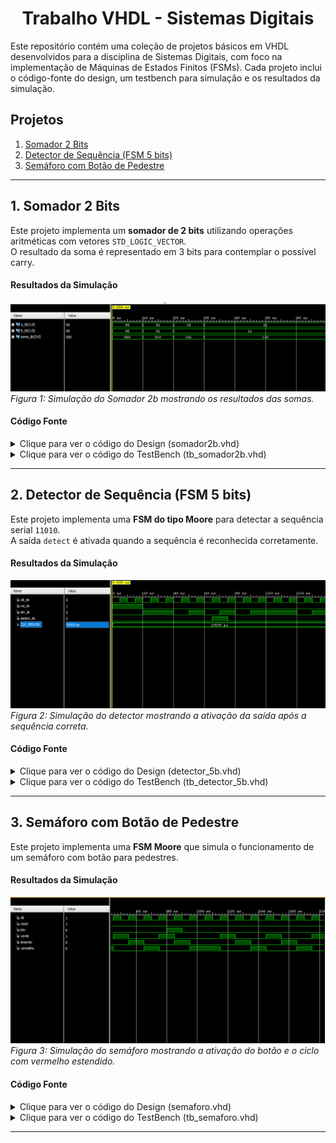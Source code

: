 <div align="center">

# Trabalho VHDL - Sistemas Digitais

</div>

Este repositório contém uma coleção de projetos básicos em VHDL desenvolvidos para a disciplina de Sistemas Digitais, com foco na implementação de Máquinas de Estados Finitos (FSMs). Cada projeto inclui o código-fonte do design, um testbench para simulação e os resultados da simulação.

## Projetos

1.  [Somador 2 Bits](https://github.com/MiguelToller/DigitalSystems-repo/tree/main/TrabalhoVHDL/Somador2b)
2.  [Detector de Sequência (FSM 5 bits)](https://github.com/MiguelToller/DigitalSystems-repo/tree/main/TrabalhoVHDL/Detector_5b)
3.  [Semáforo com Botão de Pedestre](https://github.com/MiguelToller/DigitalSystems-repo/tree/main/TrabalhoVHDL/Semaforo)

---

## 1. Somador 2 Bits

Este projeto implementa um **somador de 2 bits** utilizando operações aritméticas com vetores `STD_LOGIC_VECTOR`.  
O resultado da soma é representado em 3 bits para contemplar o possível carry.

#### Resultados da Simulação

![Simulação do Somador 2b](https://github.com/MiguelToller/DigitalSystems-repo/blob/main/TrabalhoVHDL/Somador2b/somador2b.png)  
*Figura 1: Simulação do Somador 2b mostrando os resultados das somas.*  

#### Código Fonte
<details>
<summary>Clique para ver o código do Design (somador2b.vhd)</summary>

```vhdl
library IEEE;
use IEEE.STD_LOGIC_1164.ALL;
use IEEE.NUMERIC_STD.ALL;   

entity somador2b is
    Port (
        a    : in  STD_LOGIC_VECTOR (1 downto 0); -- entrada a
        b    : in  STD_LOGIC_VECTOR (1 downto 0); -- entrada b
        soma : out STD_LOGIC_VECTOR (2 downto 0) -- saida soma
    );
end somador2b;

architecture Behavioral of somador2b is
begin
    -- Converte para 3 bits e realiza a soma
    soma <= std_logic_vector(resize(unsigned(a), 3) + resize(unsigned(b), 3));
end Behavioral;
```
</details>

<details>
<summary>Clique para ver o código do TestBench (tb_somador2b.vhd)</summary>

```vhdl
library IEEE;
use IEEE.STD_LOGIC_1164.ALL;
use IEEE.NUMERIC_STD.ALL;

entity tb_somador2b is
end tb_somador2b;

architecture sim of tb_somador2b is
    component somador2b
        Port (
            a    : in  STD_LOGIC_VECTOR (1 downto 0);
            b    : in  STD_LOGIC_VECTOR (1 downto 0);
            soma : out STD_LOGIC_VECTOR (2 downto 0)
        );
    end component;

    signal a_tb    : STD_LOGIC_VECTOR(1 downto 0) := "00";
    signal b_tb    : STD_LOGIC_VECTOR(1 downto 0) := "00";
    signal soma_tb : STD_LOGIC_VECTOR(2 downto 0);
begin
    uut: somador2b port map (
        a => a_tb,
        b => b_tb,
        soma => soma_tb
    );

    stim_proc: process
    begin
        a_tb <= "00"; b_tb <= "00"; wait for 10 ns;
        a_tb <= "01"; b_tb <= "01"; wait for 10 ns;
        a_tb <= "10"; b_tb <= "11"; wait for 10 ns;
        a_tb <= "11"; b_tb <= "11"; wait for 10 ns;
        wait;
    end process;
end sim;
```
</details>

---

## 2. Detector de Sequência (FSM 5 bits)

Este projeto implementa uma **FSM do tipo Moore** para detectar a sequência serial `11010`.  
A saída `detect` é ativada quando a sequência é reconhecida corretamente.

#### Resultados da Simulação

![Simulação do Detector](https://github.com/MiguelToller/DigitalSystems-repo/blob/main/TrabalhoVHDL/Detector_5b/detector_5b.png)
*Figura 2: Simulação do detector mostrando a ativação da saída após a sequência correta.*  

#### Código Fonte

<details>
<summary>Clique para ver o código do Design (detector_5b.vhd)</summary>

```vhdl
library IEEE;
use IEEE.STD_LOGIC_1164.ALL;

entity detector_5b is
    Port (
        clk    : in  STD_LOGIC;
        rst    : in  STD_LOGIC;
        din    : in  STD_LOGIC;       -- entrada
        detect : out STD_LOGIC        -- saida 1 quando a sequência = 11010
    );
end detector_5b;

architecture Behavioral of detector_5b is
    type state_type is (S0, S1, S2, S3, S4, S5);
    signal state, next_state : state_type;
begin
    -- Processo de atualizacao do estado
    process(clk, rst)
    begin
        if rst = '1' then
            state <= S0;
        elsif rising_edge(clk) then
            state <= next_state;
        end if;
    end process;

    -- Logica combinacional
    process(state, din)
    begin
        case state is
            when S0 =>
                if din = '1' then
                    next_state <= S1;
                else
                    next_state <= S0;
                end if;

            when S1 =>
                if din = '1' then
                    next_state <= S2;
                else
                    next_state <= S0;
                end if;

            when S2 =>
                if din = '0' then
                    next_state <= S3;
                else
                    next_state <= S0;
                end if;

            when S3 =>
                if din = '1' then
                    next_state <= S4;
                else
                    next_state <= S0;
                end if;

            when S4 =>
                if din = '0' then
                    next_state <= S5;
                else
                    next_state <= S0;
                end if;

            when S5 =>
                next_state <= S0;  -- sem sobreposicao
        end case;
    end process;

    -- Saida da FSM
    detect <= '1' when state = S5 else '0';

end Behavioral;
```
</details>

<details>
<summary>Clique para ver o código do TestBench (tb_detector_5b.vhd)</summary>

```vhdl
library IEEE;
use IEEE.STD_LOGIC_1164.ALL;

entity tb_detector_5b is
end tb_detector_5b;

architecture sim of tb_detector_5b is
    component detector_5b
        Port (
            clk    : in  STD_LOGIC;
            rst    : in  STD_LOGIC;
            din    : in  STD_LOGIC;
            detect : out STD_LOGIC
        );
    end component;

    signal clk_tb    : STD_LOGIC := '0';
    signal rst_tb    : STD_LOGIC := '1';
    signal din_tb    : STD_LOGIC := '0';
    signal detect_tb : STD_LOGIC;

    constant CLK_PERIOD : time := 10 ns;
begin
    -- Instancia o DUT
    uut: detector_5b port map (
        clk => clk_tb,
        rst => rst_tb,
        din => din_tb,
        detect => detect_tb
    );

    -- Gera clock
    clk_process : process
    begin
        while true loop
            clk_tb <= '0';
            wait for CLK_PERIOD/2;
            clk_tb <= '1';
            wait for CLK_PERIOD/2;
        end loop;
    end process;

    stim_proc: process
    begin
        -- reset
        rst_tb <= '1'; wait for 20 ns;
        rst_tb <= '0';

        -- sequencia correta: 11010
        din_tb <= '1'; wait for CLK_PERIOD;
        din_tb <= '1'; wait for CLK_PERIOD;
        din_tb <= '0'; wait for CLK_PERIOD;
        din_tb <= '1'; wait for CLK_PERIOD;
        din_tb <= '0'; wait for CLK_PERIOD;

        -- ruido
        din_tb <= '1'; wait for CLK_PERIOD;
        din_tb <= '0'; wait for CLK_PERIOD;
        din_tb <= '1'; wait for CLK_PERIOD;

        -- outra sequencia correta: 11010
        din_tb <= '1'; wait for CLK_PERIOD;
        din_tb <= '1'; wait for CLK_PERIOD;
        din_tb <= '0'; wait for CLK_PERIOD;
        din_tb <= '1'; wait for CLK_PERIOD;
        din_tb <= '0'; wait for CLK_PERIOD;

        wait;
    end process;
end sim;
```
</details>

---

## 3. Semáforo com Botão de Pedestre

Este projeto implementa uma **FSM Moore** que simula o funcionamento de um semáforo com botão para pedestres.  

#### Resultados da Simulação
![Simulação do Semaforo](https://github.com/MiguelToller/DigitalSystems-repo/blob/main/TrabalhoVHDL/Semaforo/semaforo.png)
*Figura 3: Simulação do semáforo mostrando a ativação do botão e o ciclo com vermelho estendido.*  

#### Código Fonte
<details>
<summary>Clique para ver o código do Design (semaforo.vhd)</summary>

```vhdl
library IEEE;
use IEEE.STD_LOGIC_1164.ALL;

entity semaforo is
    Port (
        clk      : in  STD_LOGIC;
        reset    : in  STD_LOGIC;
        btn      : in  STD_LOGIC;
        verde    : out STD_LOGIC;
        amarelo  : out STD_LOGIC;
        vermelho : out STD_LOGIC
    );
end semaforo;

architecture Behavioral of semaforo is
    type state_type is (S_VERDE, S_AMARELO, S_VERMELHO1, S_VERMELHO2);
    signal state, next_state : state_type;
    signal ped_request : STD_LOGIC := '0';  -- guarda pedido do pedestre
begin
    -- Registrador de estado
    process(clk, reset)
    begin
        if reset = '1' then
            state <= S_VERDE;
            ped_request <= '0';
        elsif rising_edge(clk) then
            state <= next_state;

            -- Memoriza botao se estiver no verde
            if state = S_VERDE and btn = '1' then
                ped_request <= '1';
            elsif state = S_VERMELHO2 then
                ped_request <= '0'; -- limpa apos o vermelho extra
            end if;
        end if;
    end process;
    
    -- Logica de transicao
    process(state, ped_request)
    begin
        case state is
            when S_VERDE =>
                next_state <= S_AMARELO;

            when S_AMARELO =>
                next_state <= S_VERMELHO1;

            when S_VERMELHO1 =>
                if ped_request = '1' then
                    next_state <= S_VERMELHO2;  -- se pedestre pediu
                else
                    next_state <= S_VERDE;      -- ciclo normal
                end if;

            when S_VERMELHO2 =>
                next_state <= S_VERDE;          -- final do ciclo com pedestre
        end case;
    end process;

    -- Saidas
    process(state)
    begin
        verde    <= '0';
        amarelo  <= '0';
        vermelho <= '0';

        case state is
            when S_VERDE =>
                verde <= '1';
            when S_AMARELO =>
                amarelo <= '1';
            when S_VERMELHO1 | S_VERMELHO2 =>
                vermelho <= '1';
        end case;
    end process;
end Behavioral;
```
</details>

<details>
<summary>Clique para ver o código do TestBench (tb_semaforo.vhd)</summary>

```vhdl
library IEEE;
use IEEE.STD_LOGIC_1164.ALL;

entity tb_semaforo is
end tb_semaforo;

architecture sim of tb_semaforo is
    signal clk, reset, btn : STD_LOGIC := '0';
    signal verde, amarelo, vermelho : STD_LOGIC;

    component semaforo
        Port (
            clk      : in  STD_LOGIC;
            reset    : in  STD_LOGIC;
            btn      : in  STD_LOGIC;
            verde    : out STD_LOGIC;
            amarelo  : out STD_LOGIC;
            vermelho : out STD_LOGIC
        );
    end component;

begin
    -- Instancia o semáforo
    UUT: semaforo
        port map (
            clk => clk,
            reset => reset,
            btn => btn,
            verde => verde,
            amarelo => amarelo,
            vermelho => vermelho
        );

    -- Gera clock (10 ns de período)
    clk_process: process
    begin
        while true loop
            clk <= '0'; wait for 5 ns;
            clk <= '1'; wait for 5 ns;
        end loop;
    end process;

    -- Estímulos
    stim_proc: process
    begin
        -- Reset inicial
        reset <= '1'; wait for 20 ns;
        reset <= '0';

        -- Ciclo normal (sem botão)
        wait for 60 ns;

        -- Ativa botão durante o verde
        btn <= '1'; wait for 10 ns;
        btn <= '0';

        -- Espera o ciclo com vermelho duplo
        wait for 100 ns;

        -- Finaliza simulação
        wait;
    end process;
end sim;
```
</details>

---
